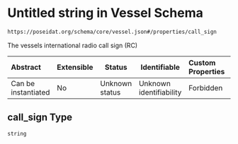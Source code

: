 # Untitled string in Vessel Schema

```txt
https://poseidat.org/schema/core/vessel.json#/properties/call_sign
```

The vessels international radio call sign (RC)


| Abstract            | Extensible | Status         | Identifiable            | Custom Properties | Additional Properties | Access Restrictions | Defined In                                                       |
| :------------------ | ---------- | -------------- | ----------------------- | :---------------- | --------------------- | ------------------- | ---------------------------------------------------------------- |
| Can be instantiated | No         | Unknown status | Unknown identifiability | Forbidden         | Allowed               | none                | [vessel.json\*](schemas/core/vessel.json "open original schema") |

## call_sign Type

`string`
